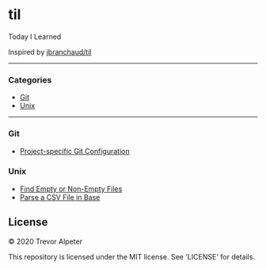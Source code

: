 # til
Today I Learned

Inspired by [jbranchaud/til](https://github.com/jbranchaud/til)

---

### Categories

* [Git](#git)
* [Unix](#unix)

---

### Git

- [Project-specific Git Configuration](git/project-specific-git-configuration.md)

### Unix

- [Find Empty or Non-Empty Files](unix/find-empty-or-non-empty-files.md)
- [Parse a CSV File in Base](unix/parse-csv-file-bash.md)

## License

&copy; 2020 Trevor Alpeter

This repository is licensed under the MIT license. See 'LICENSE' for details.
